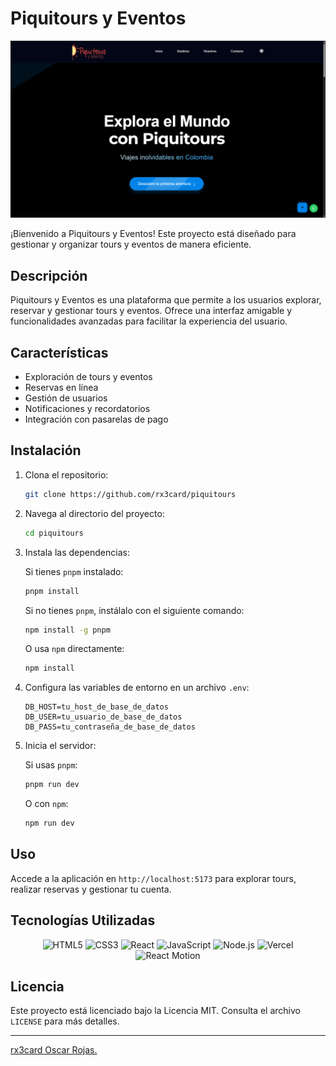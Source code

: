 # Piquitours y Eventos

![Portada](./public/preview.webp)

¡Bienvenido a Piquitours y Eventos! Este proyecto está diseñado para gestionar y organizar tours y eventos de manera eficiente.

## Descripción

Piquitours y Eventos es una plataforma que permite a los usuarios explorar, reservar y gestionar tours y eventos. Ofrece una interfaz amigable y funcionalidades avanzadas para facilitar la experiencia del usuario.

## Características

- Exploración de tours y eventos
- Reservas en línea
- Gestión de usuarios
- Notificaciones y recordatorios
- Integración con pasarelas de pago

## Instalación

1. Clona el repositorio:

   ```bash
   git clone https://github.com/rx3card/piquitours
   ```

2. Navega al directorio del proyecto:

   ```bash
   cd piquitours
   ```

3. Instala las dependencias:

   Si tienes `pnpm` instalado:

   ```bash
   pnpm install
   ```

   Si no tienes `pnpm`, instálalo con el siguiente comando:

   ```bash
   npm install -g pnpm
   ```

   O usa `npm` directamente:

   ```bash
   npm install
   ```

4. Configura las variables de entorno en un archivo `.env`:

   ```env
   DB_HOST=tu_host_de_base_de_datos
   DB_USER=tu_usuario_de_base_de_datos
   DB_PASS=tu_contraseña_de_base_de_datos
   ```

5. Inicia el servidor:

   Si usas `pnpm`:

   ```bash
   pnpm run dev
   ```

   O con `npm`:

   ```bash
   npm run dev
   ```

## Uso

Accede a la aplicación en `http://localhost:5173` para explorar tours, realizar reservas y gestionar tu cuenta.

## Tecnologías Utilizadas

<p align="center">
  <img src="https://img.shields.io/badge/-HTML5-E34F26?logo=html5&logoColor=white&style=flat-square" alt="HTML5">
  <img src="https://img.shields.io/badge/-CSS3-1572B6?logo=css3&logoColor=white&style=flat-square" alt="CSS3">
  <img src="https://img.shields.io/badge/-React-61DAFB?logo=react&logoColor=white&style=flat-square" alt="React">
  <img src="https://img.shields.io/badge/-JavaScript-F7DF1E?logo=javascript&logoColor=black&style=flat-square" alt="JavaScript">
  <img src="https://img.shields.io/badge/-Node.js-339933?logo=node.js&logoColor=white&style=flat-square" alt="Node.js">
  <!-- <img src="https://img.shields.io/badge/-TypeScript-3178C6?logo=typescript&logoColor=white&style=flat-square" alt="TypeScript"> -->
  <!-- <img src="https://img.shields.io/badge/-Express-000000?logo=express&logoColor=white&style=flat-square" alt="Express"> -->
  <!-- <img src="https://img.shields.io/badge/-PostgreSQL-336791?logo=postgresql&logoColor=white&style=flat-square" alt="PostgreSQL"> -->
  <!-- <img src="https://img.shields.io/badge/-Tailwind%20CSS-06B6D4?logo=tailwindcss&logoColor=white&style=flat-square" alt="Tailwind CSS"> -->
  <!-- <img src="https://img.shields.io/badge/-Redux-764ABC?logo=redux&logoColor=white&style=flat-square" alt="Redux"> -->
  <!-- <img src="https://img.shields.io/badge/-JWT-000000?logo=jsonwebtokens&logoColor=white&style=flat-square" alt="JWT"> -->
  <!-- <img src="https://img.shields.io/badge/-Docker-2496ED?logo=docker&logoColor=white&style=flat-square" alt="Docker"> -->
  <img src="https://img.shields.io/badge/-Vercel-000000?logo=vercel&logoColor=white&style=flat-square" alt="Vercel">
  <img src="https://img.shields.io/badge/-React%20Motion-61DAFB?logo=react&logoColor=white&style=flat-square" alt="React Motion">
</p>

## Licencia

Este proyecto está licenciado bajo la Licencia MIT. Consulta el archivo `LICENSE` para más detalles.

---

<a href='https://github.com/rx3card'>rx3card Oscar Rojas.</a>
